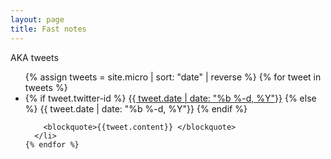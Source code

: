 ```yaml
---
layout: page
title: Fast notes
---
```


AKA tweets
  <ul class="tweets-list">
    {% assign tweets = site.micro | sort: "date" | reverse %}
    {% for tweet in tweets %}
      <li {% if tweet.twitter-id %} id="{{tweet.twitter-id}}" {% endif %}>
        <span class="post-meta">
          {% if tweet.twitter-id %}
            <a href="https://twitter.com/ajspadial/status/{{ tweet.twitter-id }}">{{ tweet.date | date: "%b %-d, %Y"}}</a>
          {% else %}
            {{ tweet.date | date: "%b %-d, %Y"}}
          {% endif %}
        </span>

        <blockquote>{{tweet.content}} </blockquote>
      </li>
    {% endfor %}
  </ul>
